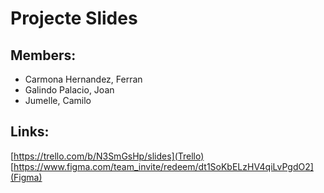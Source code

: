 # Projecte Slides
## Members:
- Carmona Hernandez, Ferran
- Galindo Palacio, Joan
- Jumelle, Camilo

## Links:
[https://trello.com/b/N3SmGsHp/slides](Trello)
[https://www.figma.com/team_invite/redeem/dt1SoKbELzHV4qiLvPgdO2](Figma)
